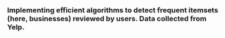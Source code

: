### Implementing efficient algorithms to detect frequent itemsets (here, businesses) reviewed by users. Data collected from Yelp.
